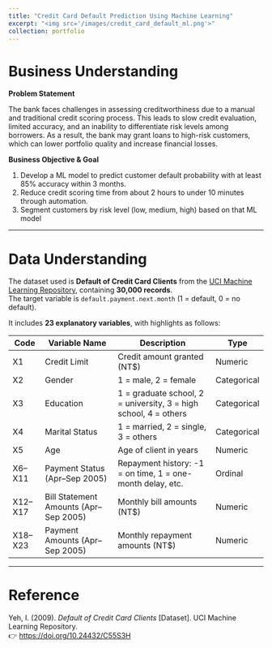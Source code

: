 ```yaml
---
title: "Credit Card Default Prediction Using Machine Learning"
excerpt: "<img src='/images/credit_card_default_ml.png'>"
collection: portfolio
---
```



Business Understanding
====== 

**Problem Statement**

The bank faces challenges in assessing creditworthiness due to a manual and traditional credit scoring process. This leads to slow credit evaluation, limited accuracy, and an inability to differentiate risk levels among borrowers. As a result, the bank may grant loans to high-risk customers, which can lower portfolio quality and increase financial losses.

**Business Objective & Goal**

1. Develop a ML model to predict customer default probability with at least 85% accuracy within 3 months.
2. Reduce credit scoring time from about 2 hours to under 10 minutes through automation.
3. Segment customers by risk level (low, medium, high) based on that ML model

---

Data Understanding
====== 
The dataset used is **Default of Credit Card Clients** from the [UCI Machine Learning Repository](https://doi.org/10.24432/C55S3H), containing **30,000 records**.  
The target variable is `default.payment.next.month` (1 = default, 0 = no default).  

It includes **23 explanatory variables**, with highlights as follows:

| Code | Variable Name | Description | Type |
|------|---------------|-------------|------|
| X1   | Credit Limit  | Credit amount granted (NT$) | Numeric |
| X2   | Gender | 1 = male, 2 = female | Categorical |
| X3   | Education | 1 = graduate school, 2 = university, 3 = high school, 4 = others | Categorical |
| X4   | Marital Status | 1 = married, 2 = single, 3 = others | Categorical |
| X5   | Age | Age of client in years | Numeric |
| X6–X11 | Payment Status (Apr–Sep 2005) | Repayment history: -1 = on time, 1 = one-month delay, etc. | Ordinal |
| X12–X17 | Bill Statement Amounts (Apr–Sep 2005) | Monthly bill amounts (NT$) | Numeric |
| X18–X23 | Payment Amounts (Apr–Sep 2005) | Monthly repayment amounts (NT$) | Numeric |

---


Reference
====== 
Yeh, I. (2009). *Default of Credit Card Clients* [Dataset]. UCI Machine Learning Repository.  
👉 https://doi.org/10.24432/C55S3H
